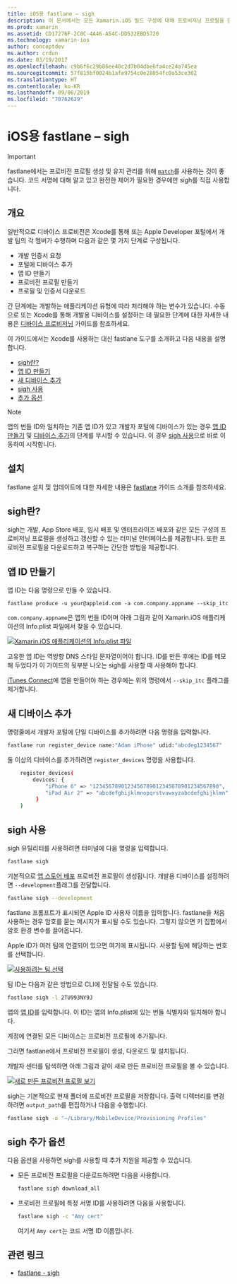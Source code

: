 ```yaml
---
title: iOS용 fastlane – sigh
description: 이 문서에서는 모든 Xamarin.iOS 빌드 구성에 대해 프로비저닝 프로필을 만들고, 갱신하고 복구하는 데 사용되는 fastlane의 sigh 명령을 설명합니다.
ms.prod: xamarin
ms.assetid: CD17276F-2C8C-4A46-A54C-DD532EBD5720
ms.technology: xamarin-ios
author: conceptdev
ms.author: crdun
ms.date: 03/19/2017
ms.openlocfilehash: c9b6f6c29b86ee40c2d7b04dbe6fa4ce24a745ea
ms.sourcegitcommit: 57f815bf0024b1afe9754c0e28054fc0a53ce302
ms.translationtype: HT
ms.contentlocale: ko-KR
ms.lasthandoff: 09/06/2019
ms.locfileid: "70762629"
---
```

# <a name="fastlane-for-ios-sigh"></a>iOS용 fastlane – sigh

> [!IMPORTANT]
> fastlane에서는 프로비전 프로필 생성 및 유지 관리를 위해 [`match`](~/ios/deploy-test/provisioning/fastlane/match.md)를 사용하는 것이 좋습니다. 코드 서명에 대해 알고 있고 완전한 제어가 필요한 경우에만 sigh를 직접 사용합니다.

## <a name="overview"></a>개요

일반적으로 디바이스 프로비전은 Xcode를 통해 또는 Apple Developer 포털에서 개발 팀의 각 멤버가 수행하며 다음과 같은 몇 가지 단계로 구성됩니다.

- 개발 인증서 요청
- 포털에 디바이스 추가
- 앱 ID 만들기
- 프로비전 프로필 만들기
- 프로필 및 인증서 다운로드

간 단계에는 개발하는 애플리케이션 유형에 따라 처리해야 하는 변수가 있습니다. 수동으로 또는 Xcode를 통해 개발용 디바이스를 설정하는 데 필요한 단계에 대한 자세한 내용은 [디바이스 프로비저닝](~/ios/get-started/installation/device-provisioning/index.md) 가이드를 참조하세요.

이 가이드에서는 Xcode를 사용하는 대신 fastlane 도구를 소개하고 다음 내용을 설명합니다.

- [sigh란?](#whatissigh)
- [앱 ID 만들기](#appid)
- [새 디바이스 추가](#newdevices)
- [sigh 사용](#using)
- [추가 옵션](#options)

> [!NOTE]
> 앱의 번들 ID와 일치하는 기존 앱 ID가 있고 개발자 포털에 디바이스가 있는 경우 [앱 ID 만들기](#appid) 및 [디바이스 추가](#newdevices)의 단계를 무시할 수 있습니다. 이 경우 [sigh 사용](#using)으로 바로 이동하여 시작합니다.

## <a name="installation"></a>설치

fastlane 설치 및 업데이트에 대한 자세한 내용은 [fastlane](~/ios/deploy-test/provisioning/fastlane/index.md#Installation) 가이드 소개를 참조하세요.

<a name="whatissigh" />

## <a name="what-is-sigh"></a>sigh란?

sigh는 개발, App Store 배포, 임시 배포 및 엔터프라이즈 배포와 같은 모든 구성의 프로비저닝 프로필을 생성하고 갱신할 수 있는 터미널 인터페이스를 제공합니다. 또한 프로비전 프로필을 다운로드하고 복구하는 간단한 방법을 제공합니다.

<a name="appid" />

## <a name="creating-an-app-id"></a>앱 ID 만들기

앱 ID는 다음 명령으로 만들 수 있습니다.

```
fastlane produce -u your@appleid.com -a com.company.appname --skip_itc
```

`com.company.appname`은 앱의 번들 ID이며 아래 그림과 같이 Xamarin.iOS 애플리케이션의 Info.plist 파일에서 찾을 수 있습니다.

[![](sigh-images/fastlane-image5.png "Xamarin.iOS 애플리케이션의 Info.plist 파일")](sigh-images/fastlane-image5.png#lightbox)

고유한 앱 ID는 역방향 DNS 스타일 문자열이어야 합니다. ID를 만든 후에는 ID를 메모해 두었다가 이 가이드의 뒷부분 나오는 sigh를 사용할 때 사용해야 합니다.

[iTunes Connect](~/ios/deploy-test/app-distribution/app-store-distribution/itunesconnect.md)에 앱을 만들어야 하는 경우에는 위의 명령에서 `--skip_itc` 플래그를 제거합니다.

<a name="newdevices" />

## <a name="adding-new-devices"></a>새 디바이스 추가

명령줄에서 개발자 포털에 단일 디바이스를 추가하려면 다음 명령을 입력합니다.

```bash
fastlane run register_device name:"Adam iPhone" udid:"abcdeg1234567"
```

둘 이상의 디바이스를 추가하려면 `register_devices` 명령을 사용합니다.

```bash
    register_devices(
        devices: {
            "iPhone 6" => "1234567890123456789012345678901234567890",
            "iPad Air 2" => "abcdefghijklmnopqrstvuwxyzabcdefghijklmn"
         }
    )
```

<a name="using" />

## <a name="using-sigh"></a>sigh 사용

sigh 유틸리티를 사용하려면 터미널에 다음 명령을 입력합니다.

```bash
fastlane sigh
```

기본적으로 [앱 스토어 배포](~/ios/deploy-test/app-distribution/app-store-distribution/index.md) 프로비전 프로필이 생성됩니다. 개발용 디바이스를 설정하려면 `--development`플래그를 전달합니다.

```bash
fastlane sigh --development
```

fastlane 프롬프트가 표시되면 Apple ID 사용자 이름을 입력합니다. fastlane을 처음 사용하는 경우 암호를 묻는 메시지가 표시될 수도 있습니다. 그렇지 않으면 키 집합에서 암호 환경 변수를 끌어옵니다.

Apple ID가 여러 팀에 연결되어 있으면 여기에 표시됩니다. 사용할 팀에 해당하는 번호를 선택합니다.

[![](sigh-images/fastlane-image2.png "사용하려는 팀 선택")](sigh-images/fastlane-image2.png#lightbox)

팀 ID는 다음과 같은 방법으로 CLI에 전달될 수도 있습니다.

```bash
fastlane sigh -l 2TU993NY9J
```

앱의 [앱 ID](#appid)를 입력합니다. 이 ID는 앱의 Info.plist에 있는 번들 식별자와 일치해야 합니다.

계정에 연결된 모든 디바이스는 프로비전 프로필에 추가됩니다.

그러면 fastlane에서 프로비전 프로필이 생성, 다운로드 및 설치됩니다.

개발자 센터를 탐색하면 아래 그림과 같이 새로 만든 프로비전 프로필을 볼 수 있습니다.

[![](sigh-images/fastlane-image10.png "새로 만든 프로비전 프로필 보기")](sigh-images/fastlane-image10.png#lightbox)

sigh는 기본적으로 현재 폴더에 프로비전 프로필을 저장합니다. 출력 디렉터리를 변경하려면 `output_path`를 편집하거나 다음을 수행합니다.

```bash
fastlane sigh -o "~/Library/MobileDevice/Provisioning Profiles"
```

<a name="options" />

## <a name="sigh-additional-options"></a>sigh 추가 옵션

다음 옵션을 사용하면 sigh를 사용할 때 추가 지원을 제공할 수 있습니다.

- 모든 프로비전 프로필을 다운로드하려면 다음을 사용합니다.

    ```bash
    fastlane sigh download_all
    ```

- 프로비전 프로필에 특정 서명 ID를 사용하려면 다음을 사용합니다.

    ```bash
    fastlane sigh -c "Amy cert"
    ```
    
    여기서 `Amy cert`는 코드 서명 ID 이름입니다.

## <a name="related-links"></a>관련 링크

- [fastlane - sigh](https://github.com/fastlane/fastlane/tree/master/sigh#readme)
